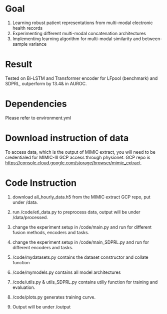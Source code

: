 # Goal
1. Learning robust patient representations from multi-modal electronic health records
2. Experimenting different multi-modal concatenation architectures
3. Implementing learning algorithm for multi-modal similarity and between-sample variance

# Result
Tested on Bi-LSTM and Transformer encoder for LFpool (benchmark) and SDPRL, outperform by 13.4& in AUROC.

# Dependencies
Please refer to environment.yml

# Download instruction of data
To access data, which is the output of MIMIC extract, you will need to be credentialed for MIMIC-III GCP access through physionet. GCP repo is https://console.cloud.google.com/storage/browser/mimic_extract.

# Code Instruction
1. download all_hourly_data.h5 from the MIMIC extract GCP repo, put under /data.

2. run /code/etl_data.py to preprocess data, output will be under /data/processed.

3. change the experiment setup in /code/main.py and run for different fusion methods, encoders and tasks.

4. change the experiment setup in /code/main_SDPRL.py and run for different encoders and tasks.

5. /code/mydatasets.py contains the dataset constructor and collate function

6. /code/mymodels.py contains all model architectures

7. /code/utils.py & utils_SDPRL.py contains utiliy function for training and evaluation.

8. /code/plots.py generates training curve.

9. Output will be under /output
